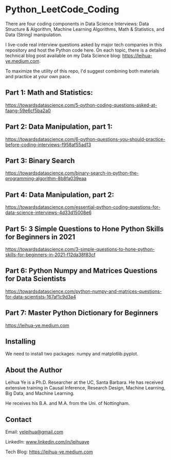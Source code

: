 # Python_LeetCode_Coding

There are four coding components in Data Science Interviews: Data Structure & Algorithm, Machine Learning Algorithms, Math & Statistics, and Data (String) manipulation. 

I live-code real interview questions asked by major tech companies in this repository and host the Python code here. On each topic, there is a detailed technical blog post available on my Data Science blog: https://leihua-ye.medium.com.  

To maximize the utility of this repo, I'd suggest combining both materials and practice at your own pace. 

## Part 1: Math and Statistics: 
https://towardsdatascience.com/5-python-coding-questions-asked-at-faang-59e6cf5ba2a0

## Part 2: Data Manipulation, part 1:
https://towardsdatascience.com/6-python-questions-you-should-practice-before-coding-interviews-f958af55ad13

## Part 3: Binary Search
https://towardsdatascience.com/binary-search-in-python-the-programming-algorithm-8b8fa039eaa

## Part 4: Data Manipulation, part 2:
https://towardsdatascience.com/essential-python-coding-questions-for-data-science-interviews-4d33d15008e6

## Part 5: 3 Simple Questions to Hone Python Skills for Beginners in 2021
https://towardsdatascience.com/3-simple-questions-to-hone-python-skills-for-beginners-in-2021-f12da38f83cf

## Part 6: Python Numpy and Matrices Questions for Data Scientists
https://towardsdatascience.com/python-numpy-and-matrices-questions-for-data-scientists-167af1c9d3a4

## Part 7: Master Python Dictionary for Beginners
https://leihua-ye.medium.com

## Installing
We need to install two packages: numpy and matplotlib.pyplot. 

## About the Author

Leihua Ye is a Ph.D. Researcher at the UC, Santa Barbara. He has received extensive training in Causal Inference, Research Design, Machine Learning, Big Data, and Machine Learning. 

He receives his B.A. and M.A. from the Uni. of Nottingham. 

## Contact

Email: yeleihua@gmail.com

LinkedIn: www.linkedin.com/in/leihuaye

Tech Blog: https://leihua-ye.medium.com
